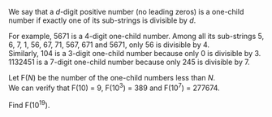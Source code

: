 <p>We say that a <var>d</var>-digit positive number (no leading zeros) is a one-child number if exactly one of its sub-strings is divisible by <var>d</var>.</p>

<p>For example, 5671 is a 4-digit one-child number. Among all its sub-strings 5, 6, 7, 1, 56, 67, 71, 567, 671 and 5671, only 56 is divisible by 4.<br />
Similarly, 104 is a 3-digit one-child number because only 0 is divisible by 3.<br />
1132451 is a 7-digit one-child number because only 245 is divisible by 7.</p>

<p>Let F(<var>N</var>) be the number of the one-child numbers less than <var>N</var>.<br />
We can verify that F(10) = 9, F(10<sup>3</sup>) = 389 and F(10<sup>7</sup>) = 277674.</p>

<p>Find F(10<sup>19</sup>).</p>
